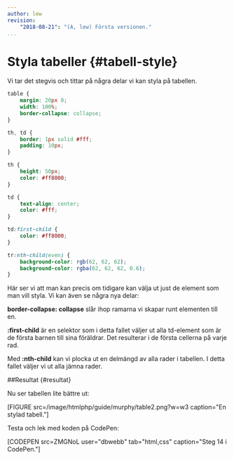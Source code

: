 ```yaml
---
author: lew
revision:
    "2018-08-21": "(A, lew) Första versionen."
...
```

Styla tabeller {#tabell-style}
=======================

Vi tar det stegvis och tittar på några delar vi kan styla på tabellen.

```css
table {
    margin: 20px 0;
    width: 100%;
    border-collapse: collapse;
}

th, td {
    border: 1px solid #fff;
    padding: 10px;
}

th {
    height: 50px;
    color: #ff8000;
}

td {
    text-align: center;
    color: #fff;
}

td:first-child {
    color: #ff8000;
}

tr:nth-child(even) {
    background-color: rgb(62, 62, 62);
    background-color: rgba(62, 62, 62, 0.6);
}
```

Här ser vi att man kan precis om tidigare kan välja ut just de element som man vill styla. Vi kan även se några nya delar:

**border-collapse: collapse** slår ihop ramarna vi skapar runt elementen till en.

**:first-child** är en selektor som i detta fallet väljer ut alla td-element som är de första barnen till sina föräldrar. Det resulterar i de första cellerna på varje rad.

Med **:nth-child** kan vi plocka ut en delmängd av alla rader i tabellen. I detta fallet väljer vi ut alla jämna rader.



##Resultat {#resultat}

Nu ser tabellen lite bättre ut:

[FIGURE src=/image/htmlphp/guide/murphy/table2.png?w=w3 caption="En stylad tabell."]

Testa och lek med koden på CodePen:

[CODEPEN src=ZMGNoL user="dbwebb" tab="html,css" caption="Steg 14 i CodePen."]
